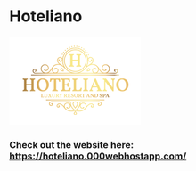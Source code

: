 Hoteliano 
=========

![alt text][logo]

[logo]: https://github.com/SalmaMYassin/IP-project/blob/master/IP%20Project/Images/Logo.png "Logo"

### Check out the website here: https://hoteliano.000webhostapp.com/
